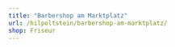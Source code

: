 ```yaml
---
title: "Barbershop am Marktplatz"
url: /hilpoltstein/barbershop-am-marktplatz/
shop: Friseur
---
```

